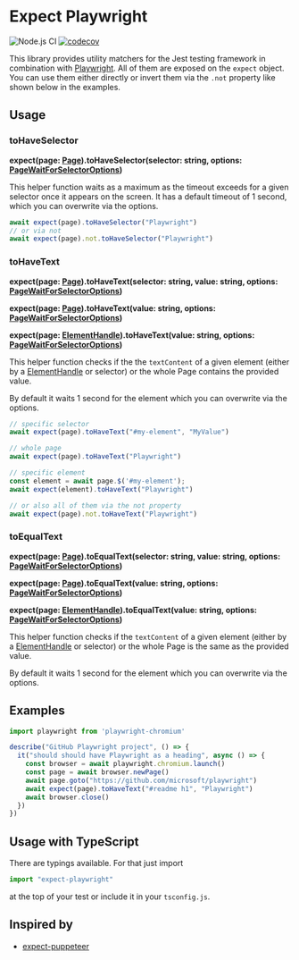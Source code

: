 # Expect Playwright

![Node.js CI](https://github.com/mxschmitt/expect-playwright/workflows/Node.js%20CI/badge.svg)
[![codecov](https://codecov.io/gh/mxschmitt/expect-playwright/branch/master/graph/badge.svg?token=Eay491HC49)](https://codecov.io/gh/mxschmitt/expect-playwright)

This library provides utility matchers for the Jest testing framework in combination with [Playwright]. All of them are exposed on the `expect` object. You can use them either directly or invert them via the `.not` property like shown below in the examples.

## Usage

### toHaveSelector

**expect(page: [Page]).toHaveSelector(selector: string, options: [PageWaitForSelectorOptions](https://github.com/microsoft/playwright/blob/master/docs/api.md#pagewaitforselectorselector-options))**

This helper function waits as a maximum as the timeout exceeds for a given selector once it appears on the screen. It has a default timeout of 1 second, which you can overwrite via the options.

```js
await expect(page).toHaveSelector("Playwright")
// or via not
await expect(page).not.toHaveSelector("Playwright")
```

### toHaveText

**expect(page: [Page]).toHaveText(selector: string, value: string, options: [PageWaitForSelectorOptions](https://github.com/microsoft/playwright/blob/master/docs/api.md#pagewaitforselectorselector-options))**

**expect(page: [Page]).toHaveText(value: string, options: [PageWaitForSelectorOptions](https://github.com/microsoft/playwright/blob/master/docs/api.md#pagewaitforselectorselector-options))**

**expect(page: [ElementHandle]).toHaveText(value: string, options: [PageWaitForSelectorOptions](https://github.com/microsoft/playwright/blob/master/docs/api.md#pagewaitforselectorselector-options))**

This helper function checks if the the `textContent` of a given element (either by a [ElementHandle] or selector) or the whole Page contains the provided value.

By default it waits 1 second for the element which you can overwrite via the options.

```js
// specific selector
await expect(page).toHaveText("#my-element", "MyValue")

// whole page
await expect(page).toHaveText("Playwright")

// specific element
const element = await page.$('#my-element');
await expect(element).toHaveText("Playwright")

// or also all of them via the not property
await expect(page).not.toHaveText("Playwright")
```

### toEqualText

**expect(page: [Page]).toEqualText(selector: string, value: string, options: [PageWaitForSelectorOptions](https://github.com/microsoft/playwright/blob/master/docs/api.md#pagewaitforselectorselector-options))**

**expect(page: [Page]).toEqualText(value: string, options: [PageWaitForSelectorOptions](https://github.com/microsoft/playwright/blob/master/docs/api.md#pagewaitforselectorselector-options))**

**expect(page: [ElementHandle]).toEqualText(value: string, options: [PageWaitForSelectorOptions](https://github.com/microsoft/playwright/blob/master/docs/api.md#pagewaitforselectorselector-options))**

This helper function checks if the `textContent` of a given element (either by a [ElementHandle] or selector) or the whole Page is the same as the provided value.

By default it waits 1 second for the element which you can overwrite via the options.

## Examples

```typescript
import playwright from 'playwright-chromium'

describe("GitHub Playwright project", () => {
  it("should should have Playwright as a heading", async () => {
    const browser = await playwright.chromium.launch()
    const page = await browser.newPage()
    await page.goto("https://github.com/microsoft/playwright")
    await expect(page).toHaveText("#readme h1", "Playwright")
    await browser.close()
  })
})
```

## Usage with TypeScript

There are typings available. For that just import

```typescript
import "expect-playwright"
```

at the top of your test or include it in your `tsconfig.js`.

## Inspired by

- [expect-puppeteer](https://github.com/smooth-code/jest-puppeteer/tree/master/packages/expect-puppeteer)

[ElementHandle]: https://github.com/microsoft/playwright/blob/master/docs/api.md#class-elementhandle
[Page]: https://github.com/microsoft/playwright/blob/master/docs/api.md#class-page
[Playwright]: https://github.com/microsoft/Playwright
